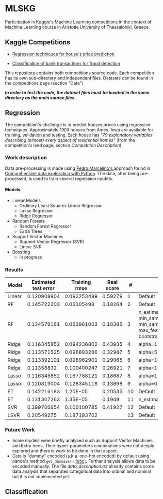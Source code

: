 # MLSKG
Participation in Kaggle's Machine Learning competitions in the context of Machine Learning course in Aristotle University of Thessaloniki, Greece.

## Kaggle Competitions

- [Regression techniques for house's price prediction ](https://www.kaggle.com/c/house-prices-advanced-regression-techniques/ "House Prices Advanced Regression Techniques")

- [Classification of bank transactions for fraud detection](https://www.kaggle.com/c/santander-customer-transaction-prediction/ "Santander Customer Transaction Prediction")

This repository contains both competitions source code. Each competition has its own sub-directory and independent files. Datasets can be found in the competitions page (section "Data")

***In order to test the code, the dataset files must be located in the same directory as the main source files.***
## Regression

The competition's challenge is to predict houses prices using regression techniques. 
Approximately 1900 houses from Ames, Iowa are available for training, validation and testing. Each house has *"79 explanatory variables describing (almost) every aspect of residential homes"* (from the competition's land page, section *Competition Description*)

### Work description
Data pre-processing is made using [Pedro Marcelino's ](http://pmarcelino.com/) approach found in [Comprehensive data exploration with Python](https://www.kaggle.com/pmarcelino/comprehensive-data-exploration-with-python#Out-liars!). 
 The data, after being pre-processed, is used to train several regression models.

#### Models
- Linear Models
  * Ordinary Least Squares Linear Regressor
  * Lasso Regressor
  * Ridge Regressor
- Random Forests
  * Random Forest Regressor
  * Extra Trees
- Support Vector Machines
  * Support Vector Regressor (SVR)
  * Linear SVR
- Boosting
  * in progress
### Results
| Model  | Estimated test error | Training rmse | Real score | #  | Notes                                                                                                          |
|--------|----------------------|---------------|------------|----|----------------------------------------------------------------------------------------------------------------|
| Linear | 0.120908904          | 0.093253489   | 0.59279    | 1  | Default                                                                                                        |
| RF     | 0.145722203          | 0.06105498    | 0.18264    | 2  | Default                                                                                                        |
| RF     | 0.134576161          | 0.061981003   | 0.18385    | 3  | n_estimators=400, min_samples_split=2, min_samples_leaf=1, max_features='sqrt',max_depth=None, bootstrap=False |
| Ridge  | 0.116345852          | 0.094236802   | 0.43935    | 4  | alpha=1 (Default)                                                                                              |
| Ridge  | 0.113571525          | 0.096893286   | 0.32987    | 5  | alpha=5                                                                                                        |
| Ridge  | 0.113392101          | 0.098962901   | 0.29065    | 6  | alpha=10                                                                                                       |
| Ridge  | 0.11358832           | 0.100400247   | 0.26921    | 7  | alpha=15                                                                                                       |
| Lasso  | 0.116345852          | 0.167788121   | 0.18687    | 8  | alpha=1(Default)                                                                                               |
| Lasso  | 0.120819004          | 0.128345118   | 0.13698    | 9  | alpha=0.01                                                                                                     |
| ET     | 0.142216183          | 1.20E-05      | 0.20535    | 10 | Default                                                                                                        |
| ET     | 0.131307263          | 1.35E-05      | 0.1949     | 11 | n_estimators=400                                                                                               |
| SVR    | 0.399700654          | 0.100100785   | 0.41927    | 12 | Default                                                                                                        |
| LSVR   | 0.20549275           | 0.187193702   |            | 13 | Default                                                                                                        |

### Future Work
- Some models were briefly analysed such as Support Vector Machines and Extra trees. Their hyper-parameters combinations were not deeply explored and there is work to be done in that aspect.
- Data is "dummy" encoded (a.k.a. one-hot encoded) by default using panda's method ```get_dummies()``` [(doc)](https://pandas.pydata.org/pandas-docs/stable/reference/api/pandas.get_dummies.html). Further analysis allows data to be encoded manually. The file *data_description.txt* already contains some data analysis that separates categorical data into ordinal and nominal but it is not implemented yet.
## Classification

